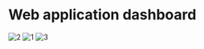 # Web application dashboard

![2](https://user-images.githubusercontent.com/26520289/76731468-3020c300-6766-11ea-8bc0-399f3beab978.png)
![1](https://user-images.githubusercontent.com/26520289/76731517-47f84700-6766-11ea-8928-aa98e0346632.png)
![3](https://user-images.githubusercontent.com/26520289/76731518-47f84700-6766-11ea-91d8-1e406f4499fa.png)
